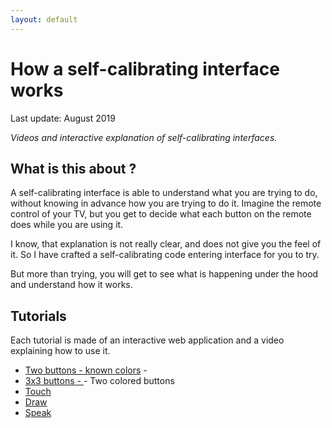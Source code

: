 ```yaml
---
layout: default
---
```


# How a self-calibrating interface works

Last update: August 2019

*Videos and interactive explanation of self-calibrating interfaces.*

## What is this about ?

A self-calibrating interface is able to understand what you are trying to do, without knowing in advance how you are trying to do it. Imagine the remote control of your TV, but you get to decide what each button on the remote does while you are using it.

I know, that explanation is not really clear, and does not give you the feel of it. So I have crafted a self-calibrating code entering interface for you to try.

But more than trying, you will get to see what is happening under the hood and understand how it works.

## Tutorials

Each tutorial is made of an interactive web application and a video explaining how to use it.

- [Two buttons - known colors](./1x2) -
- [3x3 buttons - ](./3x3) - Two colored buttons
- [Touch](./touch)
- [Draw](./draw)
- [Speak](./audio)
